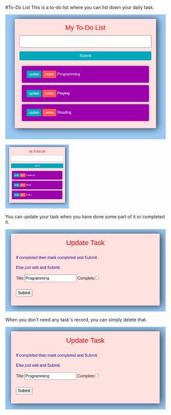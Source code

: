 #To-Do List
This is a to-do list where you can list down your daily task.

![Interface](pic1.png "Interface")

<img src="pic1.png" alt="Interface" width="200" height="200" />

You can update your task when you have done some part of it or completed it.


![Update](pic2.png "Update")


When you don't need any task's record, you can simply delete that.

![Delete](pic2.png "Delete")


